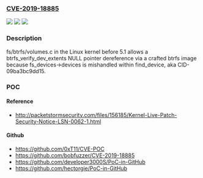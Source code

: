### [CVE-2019-18885](https://cve.mitre.org/cgi-bin/cvename.cgi?name=CVE-2019-18885)
![](https://img.shields.io/static/v1?label=Product&message=n%2Fa&color=blue)
![](https://img.shields.io/static/v1?label=Version&message=n%2Fa&color=blue)
![](https://img.shields.io/static/v1?label=Vulnerability&message=n%2Fa&color=brighgreen)

### Description

fs/btrfs/volumes.c in the Linux kernel before 5.1 allows a btrfs_verify_dev_extents NULL pointer dereference via a crafted btrfs image because fs_devices->devices is mishandled within find_device, aka CID-09ba3bc9dd15.

### POC

#### Reference
- http://packetstormsecurity.com/files/156185/Kernel-Live-Patch-Security-Notice-LSN-0062-1.html

#### Github
- https://github.com/0xT11/CVE-POC
- https://github.com/bobfuzzer/CVE-2019-18885
- https://github.com/developer3000S/PoC-in-GitHub
- https://github.com/hectorgie/PoC-in-GitHub

